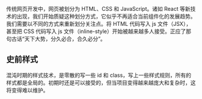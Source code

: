 
传统网页开发中，网页被划分为 HTML、CSS 和 JavaScript。诸如 React 等新技术的出现，我们开始质疑这种划分方式，它似乎不再适合当前组件化的发展趋势。我们需要以不同的方式来重新划分关注点。将 HTML 代码写入 js 文件（JSX），甚至把 CSS 代码写入 js 文件（inline-style）开始被越来越多人接受。正应了那句古话“天下大势，分久必合，合久必分”。

## 史前样式

混沌时期的样式技术，是零散的写一些 id 和 class，写上一些样式规则，所有的样式都是全局的。初期时还是可以接受的，但当项目变得越来越庞大和复杂时，这将变得难以维护。